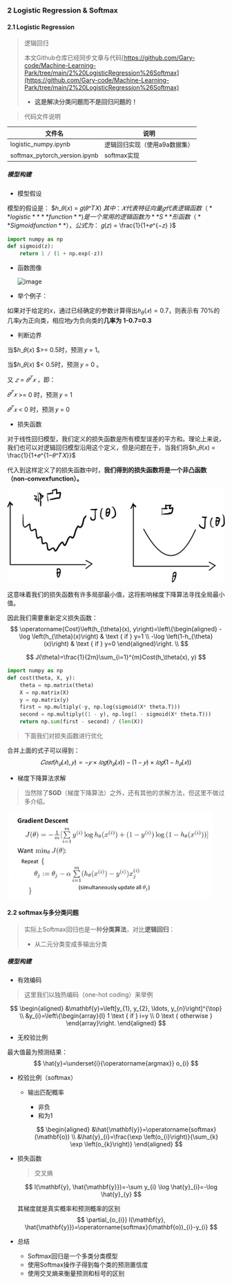 ### 2 Logistic Regression & Softmax

#### 2.1 Logistic Regression

> 逻辑回归
>
> 本文Github仓库已经同步文章与代码[https://github.com/Gary-code/Machine-Learning-Park/tree/main/2%20LogisticRegression%26Softmax](https://github.com/Gary-code/Machine-Learning-Park/tree/main/2%20LogisticRegression%26Softmax)
>
> * **这是解决分类问题而不是回归问题的！**

> 代码文件说明

| 文件名                        | 说明                          |
| ----------------------------- | ----------------------------- |
| logistic_numpy.ipynb          | 逻辑回归实现（使用a9a数据集） |
| softmax_pytorch_version.ipynb | softmax实现                   |



##### 模型构建

* 模型假设

模型的假设是： $ℎ_𝜃(𝑥) = 𝑔(𝜃^𝑇𝑋) $其中： 𝑋 代表特征向量 𝑔 代表逻辑函数（**logistic** **function**)是一个常用的逻辑函数为 **S** 形函数（**Sigmoid function**），公式为：$ 𝑔(𝑧) = \frac{1}{1+𝑒^{−𝑧} }$

```python
import numpy as np
def sigmoid(z):
    return 1 / (1 + np.exp(-z))
```

* 函数图像

  ![image](https://camo.githubusercontent.com/f3c61b86afee88892afd380ea1f172a358f639cb825d505c506584107384f2a4/68747470733a2f2f7778342e73696e61696d672e636e2f6c617267652f30303633304465666c7931673470766b32637461746a333063773062363379712e6a7067)

* 举个例子：

如果对于给定的𝑥，通过已经确定的参数计算得出$ℎ_{\theta}(𝑥) = 0.7$，则表示有 70%的几率𝑦为正向类，相应地𝑦为负向类的**几率为 1-0.7=0.3**

* 判断边界

当$ℎ_𝜃(𝑥) $>= 0.5时，预测 𝑦 = 1。 

当$ℎ_𝜃(𝑥) $< 0.5时，预测 𝑦 = 0 。

又 $𝑧 = 𝜃^𝑇𝑥$ ，即：

$𝜃^𝑇𝑥$ >= 0 时，预测 𝑦 = 1 

$𝜃^𝑇𝑥$ < 0 时，预测 𝑦 = 0

* 损失函数

对于线性回归模型，我们定义的损失函数是所有模型误差的平方和。理论上来说，我们也可以对逻辑回归模型沿用这个定义，但是问题在于，当我们将$ℎ_𝜃(𝑥) = \frac{1}{1+𝑒^{1−𝜃^𝑇𝑋}}$ 

代入到这样定义了的损失函数中时，**我们得到的损失函数将是一个非凸函数（non-convexfunction）。**

![](https://raw.githubusercontent.com/Gary-code/Machine-Learning-Park/files/blogImgs/99d365930166c7a1c19da7e6c818a13.jpg)

这意味着我们的损失函数有许多局部最小值，这将影响梯度下降算法寻找全局最小值。

因此我们需要重新定义损失函数：
$$
\operatorname{Cost}\left(h_{\theta}(x), y\right)=\left\{\begin{aligned}
-\log \left(h_{\theta}(x)\right) & \text { if } y=1 \\
-\log \left(1-h_{\theta}(x)\right) & \text { if } y=0
\end{aligned}\right. \\
$$

$$
J(\theta)=\frac{1}{2m}\sum_{i=1}^{m}Cost(h_\theta(x), y)
$$

```python
import numpy as np
def cost(theta, X, y):
    theta = np.matrix(theta)
 	X = np.matrix(X)
    y = np.matrix(y)
    first = np.multiply(-y, np.log(sigmoid(X* theta.T)))
    second = np.multiply((1 - y), np.log(1 - sigmoid(X* theta.T)))
    return np.sum(first - second) / (len(X))
```

> 下面我们对损失函数进行优化

合并上面的式子可以得到：
$$
𝐶𝑜𝑠𝑡(ℎ_𝜃(𝑥), 𝑦) = −𝑦 × 𝑙𝑜𝑔(ℎ_𝜃(𝑥)) − (1 − 𝑦) × 𝑙𝑜𝑔(1 − ℎ_𝜃(𝑥))
$$


* 梯度下降算法求解



> 当然除了**SGD**（梯度下降算法）之外，还有其他的求解方法，但这里不做过多介绍。

![](https://raw.githubusercontent.com/Gary-code/Machine-Learning-Park/files/blogImgs/image-20210721000458630.png)

#### 2.2 softmax与多分类问题

> 实际上Softmax回归也是一种**分类算法**，对比**逻辑回归**：
>
> * 从二元分类变成多输出分类

##### 模型构建

* 有效编码

> 这里我们以独热编码（one-hot coding）来举例

$$
\begin{aligned}
&\mathbf{y}=\left[y_{1}, y_{2}, \ldots, y_{n}\right]^{\top} \\
&y_{i}=\left\{\begin{array}{l}
1 \text { if } i=y \\
0 \text { otherwise }
\end{array}\right.
\end{aligned}
$$

* 无校验比例

最大值最为预测结果：
$$
\hat{y}=\underset{i}{\operatorname{argmax}} o_{i}
$$

* 校验比例（softmax）

  * 输出匹配概率

    * 非负
    * 和为1

    $$
    \begin{aligned}
    &\hat{\mathbf{y}}=\operatorname{softmax}(\mathbf{o}) \\
    &\hat{y}_{i}=\frac{\exp \left(o_{i}\right)}{\sum_{k} \exp \left(o_{k}\right)}
    \end{aligned}
    $$

* 损失函数

  > 交叉熵

  $$
  l(\mathbf{y}, \hat{\mathbf{y}})=-\sum y_{i} \log \hat{y}_{i}=-\log \hat{y}_{y}
  $$

  其梯度就是真实概率和预测概率的区别
  $$
  \partial_{o_{i}} l(\mathbf{y}, \hat{\mathbf{y}})=\operatorname{softmax}(\mathbf{o})_{i}-y_{i}
  $$

* 总结

  * Softmax回归是一个多类分类模型
  * 使用Softmax操作子得到每个类的预测置信度
  * 使用交叉熵来衡量预测和标号的区别